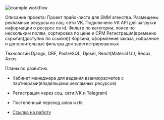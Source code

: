 ![example workflow](https://github.com/DenisDemenev/social_market/actions/workflows/social_workflow.yml/badge.svg)

Описание проекта:
Проект прайс-листа для SMM агенства. Размещены рекламные ресурсы из соц. сети VK.
Подключено VK API для загрузки информации о ресурсе по id.
Фильтр по категории, поиск по нескольким полям, сортировка по цене и CPM
Регистрация(временно скрытая(доступно по ссылке))
Корзина, оформление заказа, избранное и дополнительные фильтры для зарегистрированных

Технологии
Django, DRF, PostreSQL, Djoser, React(Material UI), Redux, Axios

Планы по развитию:

- Кабинет менеджера для ведения взаиморасчетов с партнерами(владельцами рекламных ресурсов)
- Регистрация через соц. сети(VK и Telegram)
- Постепенный переход axios и rtk

- [Ссылка на работу](http://smax.store)

